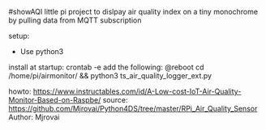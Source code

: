 #showAQI
little pi project to dislpay air quality index on a tiny monochrome by pulling data from MQTT subscription

setup:
* Use python3

install at startup:
crontab -e
add the following:
@reboot cd /home/pi/airmonitor/ && python3 ts_air_quality_logger_ext.py


howto: https://www.instructables.com/id/A-Low-cost-IoT-Air-Quality-Monitor-Based-on-Raspbe/
source: https://github.com/Mjrovai/Python4DS/tree/master/RPi_Air_Quality_Sensor
Author: Mjrovai
